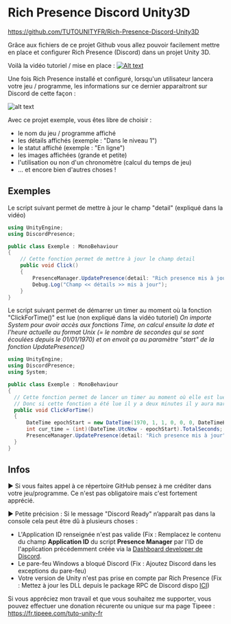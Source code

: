 ﻿# Rich Presence Discord Unity3D

https://github.com/TUTOUNITYFR/Rich-Presence-Discord-Unity3D

Grâce aux fichiers de ce projet Github vous allez pouvoir facilement mettre en place et configurer Rich Presence (Discord) dans un projet Unity 3D.

Voilà la vidéo tutoriel / mise en place :
[![Alt text](https://www.tutounity.fr/upload/Unity3D58262465.jpg)](https://www.youtube.com/watch?v=l0RDqnHCO7o)

Une fois Rich Presence installé et configuré, lorsqu'un utilisateur lancera votre jeu / programme, les informations sur ce dernier apparaitront sur Discord de cette façon :

![alt text](https://www.tutounity.fr/upload/richpresence.jpg)

Avec ce projet exemple, vous êtes libre de choisir :
- le nom du jeu / programme affiché
- les détails affichés (exemple : "Dans le niveau 1")
- le statut affiché (exemple : "En ligne")
- les images affichées (grande et petite)
- l'utilisation ou non d'un chronomètre (calcul du temps de jeu)
- ... et encore bien d'autres choses !

## Exemples

Le script suivant permet de mettre à jour le champ "detail" (expliqué dans la vidéo)
```csharp
using UnityEngine;
using DiscordPresence;

public class Exemple : MonoBehaviour
{
    // Cette fonction permet de mettre à jour le champ detail
    public void Click()
    {
        PresenceManager.UpdatePresence(detail: "Rich presence mis à jour");
        Debug.Log("Champ << détails >> mis à jour");
    }
}
```

Le script suivant permet de démarrer un timer au moment où la fonction "ClickForTime()" est lue (non expliqué dans la vidéo tutoriel)
*On importe System pour avoir accès aux fonctions Time, on calcul ensuite la date et l'heure actuelle au format Unix (= le nombre de secondes qui se sont écoulées depuis le 01/01/1970) et on envoit ça au paramètre "start" de la fonction UpdatePresence()*
```csharp
using UnityEngine;
using DiscordPresence;
using System;

public class Exemple : MonoBehaviour
{
  // Cette fonction permet de lancer un timer au moment où elle est lue.
  // Donc si cette fonction a été lue il y a deux minutes il y aura marqué que le joueur joue depuis 2 minutes.
  public void ClickForTime()
  {
      DateTime epochStart = new DateTime(1970, 1, 1, 0, 0, 0, DateTimeKind.Utc);
      int cur_time = (int)(DateTime.UtcNow - epochStart).TotalSeconds;
      PresenceManager.UpdatePresence(detail: "Rich presence mis à jour", start: cur_time);
  }
}
```

## Infos

► Si vous faites appel à ce répertoire GitHub pensez à me créditer dans votre jeu/programme. Ce n'est pas obligatoire mais c'est fortement apprécié.

► Petite précision : Si le message "Discord Ready" n’apparaît pas dans la console cela peut être dû à plusieurs choses :
- L'Application ID renseignée n'est pas valide (Fix : Remplacez le contenu du champ **Application ID** du script **Presence Manager** par l'ID de l'application précédemment créée via la [Dashboard developer de Discord](https://discordapp.com/developers/applications).
- Le pare-feu Windows a bloqué Discord (Fix : Ajoutez Discord dans les exceptions du pare-feu)
- Votre version de Unity n'est pas prise en compte par Rich Presence (Fix : Mettez à jour les DLL depuis le package RPC de Discord dispo [ICI](https://github.com/discordapp/discord-rpc))

Si vous appréciez mon travail et que vous souhaitez me supporter, vous pouvez effectuer une donation récurente ou unique sur ma page Tipeee : https://fr.tipeee.com/tuto-unity-fr